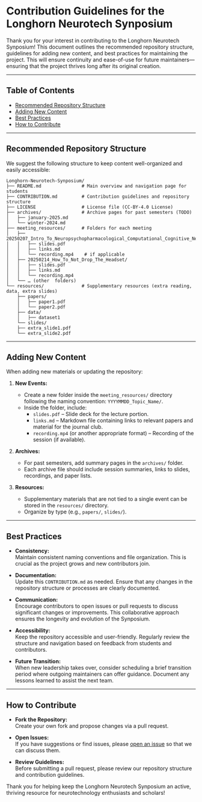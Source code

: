 # Contribution Guidelines for the Longhorn Neurotech Synposium

Thank you for your interest in contributing to the Longhorn Neurotech Synposium! This document outlines the recommended repository structure, guidelines for adding new content, and best practices for maintaining the project. This will ensure continuity and ease-of-use for future maintainers—ensuring that the project thrives long after its original creation.

---

## Table of Contents
- [Recommended Repository Structure](#recommended-repository-structure)
- [Adding New Content](#adding-new-content)
- [Best Practices](#best-practices)
- [How to Contribute](#how-to-contribute)

---  

## Recommended Repository Structure

We suggest the following structure to keep content well-organized and easily accessible:

```plaintext
Longhorn-Neurotech-Synposium/
├── README.md               # Main overview and navigation page for students
├── CONTRIBUTION.md         # Contribution guidelines and repository structure
├── LICENSE                 # License file (CC-BY-4.0 License)
├── archives/               # Archive pages for past semesters (TODO)
│   ├── january-2025.md
│   └── winter-2024.md
├── meeting_resources/      # Folders for each meeting
│   ├── 20250207_Intro_To_Neuropsychopharmacological_Computational_Cognitive_Neuroscience_Part_3/
│   │   ├── slides.pdf
│   │   ├── links.md
│   │   └── recording.mp4    # if applicable
│   ├── 20250214_How_To_Not_Drop_The_Headset/
│   │   ├── slides.pdf
│   │   ├── links.md
│   │   └── recording.mp4
│   └── … (other  folders)
└── resources/              # Supplementary resources (extra reading, data, extra slides)
    ├── papers/
    │   ├── paper1.pdf
    │   └── paper2.pdf
    ├── data/
    │   ├── dataset1
    └── slides/
    ├── extra_slide1.pdf
    └── extra_slide2.pdf
```
---

## Adding New Content

When adding new materials or updating the repository:

1. **New Events:**
   - Create a new folder inside the `meeting_resources/` directory following the naming convention: `YYYYMMDD_Topic_Name/`.
   - Inside the folder, include:
     - `slides.pdf` – Slide deck for the lecture portion.
     - `links.md` – Markdown file containing links to relevant papers and material for the journal club.
     - `recording.mp4` (or another appropriate format) – Recording of the session (if available).

2. **Archives:**
   - For past semesters, add summary pages in the `archives/` folder.
   - Each archive file should include session summaries, links to slides, recordings, and paper lists.

3. **Resources:**
   - Supplementary materials that are not tied to a single event can be stored in the `resources/` directory.
   - Organize by type (e.g., `papers/`, `slides/`).

---

## Best Practices

- **Consistency:**  
  Maintain consistent naming conventions and file organization. This is crucial as the project grows and new contributors join.

- **Documentation:**  
  Update this `CONTRIBUTION.md` as needed. Ensure that any changes in the repository structure or processes are clearly documented.

- **Communication:**  
  Encourage contributors to open issues or pull requests to discuss significant changes or improvements. This collaborative approach ensures the longevity and evolution of the Synposium.

- **Accessibility:**  
  Keep the repository accessible and user-friendly. Regularly review the structure and navigation based on feedback from students and contributors.

- **Future Transition:**  
  When new leadership takes over, consider scheduling a brief transition period where outgoing maintainers can offer guidance. Document any lessons learned to assist the next team.

---

## How to Contribute

- **Fork the Repository:**  
  Create your own fork and propose changes via a pull request.

- **Open Issues:**  
  If you have suggestions or find issues, please [open an issue](https://github.com/your-repo/issues) so that we can discuss them.

- **Review Guidelines:**  
  Before submitting a pull request, please review our repository structure and contribution guidelines.

Thank you for helping keep the Longhorn Neurotech Synposium an active, thriving resource for neurotechnology enthusiasts and scholars!
